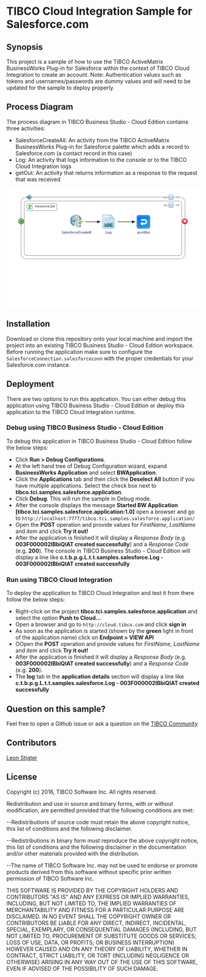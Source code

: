 # TIBCO Cloud Integration Sample for Salesforce.com
## Synopsis
This project is a sample of how to use the TIBCO ActiveMatrix BusinessWorks Plug-in for Salesforce within the context of TIBCO Cloud Integration to create an account.
Note: Authentication values such as tokens and usernames/passwords are dummy values and will need to be updated for the sample to deploy properly.

## Process Diagram
The process diagram in TIBCO Business Studio - Cloud Edition contains three activities:
* SalesforceCreateAll: An activity from the TIBCO ActiveMatrix BusinessWorks Plug-in for Salesforce palette which adds a record to Salesforce.com (a contact record in this case)
* Log: An activity that logs information to the console or to the TIBCO Cloud Integration logs
* getOut: An activity that returns information as a response to the request that was received

![Process Diagram](CreateContact.png "The process diagram for this sample")

## Installation
Download or clone this repository onto your local machine and import the project into an existing TIBCO Business Studio - Cloud Edition workspace. Before running the application make sure to configure the `SalesforceConnection.salesforceconn` with the proper credentials for your Salesforce.com instance.

## Deployment
There are two options to run this application. You can either debug this application using TIBCO Business Studio - Cloud Edition or deploy this application to the TIBCO Cloud Integration runtime.

### Debug using TIBCO Business Studio - Cloud Edition
To debug this application in TIBCO Business Studio - Cloud Edition follow the below steps:
* Click **Run > Debug Configurations**.
* At the left hand tree of Debug Configuration wizard, expand **BusinessWorks Application** and select **BWApplication**.
* Click the **Applications** tab and then click the **Deselect All** button if you have multiple applications. Select the check box next to **tibco.tci.samples.salesforce.application**.
* Click **Debug**. This will run the sample in Debug mode.
* After the console displays the message **Started BW Application [tibco.tci.samples.salesforce.application:1.0]** open a browser and go to `http://localhost:7777/tibco.tci.samples.salesforce.application/`
* Open the **POST** operation and provide values for _FirstName_, _LastName_ and _item_ and click **Try it out!**
* After the application is finished it will display a _Response Body_ (e.g. **003F000002IBbiQIAT created successfully**) and a _Response Code_ (e.g. **200**). The console in TIBCO Business Studio - Cloud Edition will display a line like **c.t.b.p.g.L.t.t.samples.salesforce.Log - 003F000002IBbiQIAT created successfully**

### Run using TIBCO Cloud Integration
To deploy the application to TIBCO Cloud Integration and test it from there follow the below steps:
* Right-click on the project **tibco.tci.samples.salesforce.application** and select the option **Push to Cloud...**
* Open a browser and go to `http://cloud.tibco.com` and click **sign in**
* As soon as the application is started (shown by the **green** light in front of the application name) click on **Endpoint > VIEW API**
* OOpen the **POST** operation and provide values for _FirstName_, _LastName_ and _item_ and click **Try it out!**
* After the application is finished it will display a _Response Body_ (e.g. **003F000002IBbiQIAT created successfully**) and a _Response Code_ (e.g. **200**).
* The **log** tab in the **application details** section will display a line like **c.t.b.p.g.L.t.t.samples.salesforce.Log - 003F000002IBbiQIAT created successfully**

## Question on this sample?
Feel free to open a Github issue or ask a question on the [TIBCO Community](https://community.tibco.com)

## Contributors
[Leon Stigter](https://github.com/retgits)

## License
Copyright (c) 2016, TIBCO Software Inc.
All rights reserved.

Redistribution and use in source and binary forms, with or without
modification, are permitted provided that the following conditions are
met:

--Redistributions of source code must retain the above copyright notice,
this list of conditions and the following disclaimer.

--Redistributions in binary form must reproduce the above copyright
notice, this list of conditions and the following disclaimer in the
documentation and/or other materials provided with the distribution.

--The name of TIBCO Software Inc. may not be used to endorse or promote
products derived from this software without specific prior written
permission of TIBCO Software Inc.


THIS SOFTWARE IS PROVIDED BY THE COPYRIGHT HOLDERS AND CONTRIBUTORS "AS
IS" AND ANY EXPRESS OR IMPLIED WARRANTIES, INCLUDING, BUT NOT LIMITED TO,
THE IMPLIED WARRANTIES OF MERCHANTABILITY AND FITNESS FOR A PARTICULAR
PURPOSE ARE DISCLAIMED. IN NO EVENT SHALL THE COPYRIGHT OWNER OR
CONTRIBUTORS BE LIABLE FOR ANY DIRECT, INDIRECT, INCIDENTAL, SPECIAL,
EXEMPLARY, OR CONSEQUENTIAL DAMAGES (INCLUDING, BUT NOT LIMITED TO,
PROCUREMENT OF SUBSTITUTE GOODS OR SERVICES; LOSS OF USE, DATA, OR
PROFITS; OR BUSINESS INTERRUPTION) HOWEVER CAUSED AND ON ANY THEORY OF
LIABILITY, WHETHER IN CONTRACT, STRICT LIABILITY, OR TORT (INCLUDING
NEGLIGENCE OR OTHERWISE) ARISING IN ANY WAY OUT OF THE USE OF THIS
SOFTWARE, EVEN IF ADVISED OF THE POSSIBILITY OF SUCH DAMAGE.
